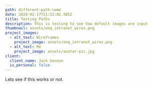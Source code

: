 ```yaml
---
path: different-path-name
date: 2020-02-17T21:52:02.585Z
title: Testing Paths
description: This is testing to see how default images are input
thumbnail: assets/onq_intranet_wires.png
project_images:
  - alt_text: Wireframes
    project_image: assets/onq_intranet_wires.png
  - alt_text: Me
    project_image: assets/avatar-pic.jpg
client:
  client_name: Jack Gannon
  is_personal: false
---
```

Lets see if this works or not.
